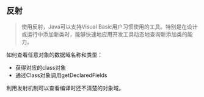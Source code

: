 ## 反射

>使用反射，Java可以支持Visual Basic用户习惯使用的工具。特别是在设计或运行中添加新类时，能够快速地应用开发工具动态地查询新添加类的能力。

如何查看任意对象的数据域名称和类型：

- 获得对应的class对象
- 通过Class对象调用getDeclaredFields

利用发射机制可以查看编译时还不清楚的对象域。

